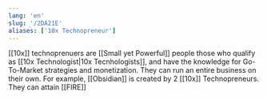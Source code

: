 ```yaml
---
lang: 'en'
slug: '/2DA21E'
aliases: ['10x Technopreneur']
---
```


[[10x]] technoprenuers are [[Small yet Powerful]] people those who qualify as [[10x Technologist|10x Tecnhologists]], and have the knowledge for Go-To-Market strategies and monetization. They can run an entire business on their own. For example, [[Obsidian]] is created by 2 [[10x]] Technopreneurs. They can attain [[FIRE]]
